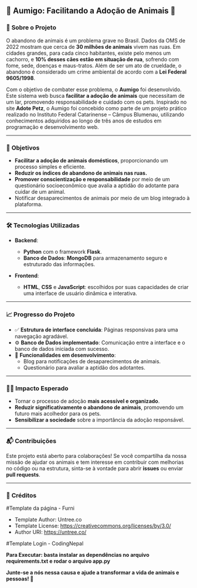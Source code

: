 ## 🐾 Aumigo: Facilitando a Adoção de Animais 🐾

### 🌟 **Sobre o Projeto**
O abandono de animais é um problema grave no Brasil. Dados da OMS de 2022 mostram que cerca de **30 milhões de animais** vivem nas ruas. Em cidades grandes, para cada cinco habitantes, existe pelo menos um cachorro, e **10% desses cães estão em situação de rua**, sofrendo com fome, sede, doenças e maus-tratos. Além de ser um ato de crueldade, o abandono é considerado um crime ambiental de acordo com a **Lei Federal 9605/1998**.

Com o objetivo de combater esse problema, o **Aumigo** foi desenvolvido. Este sistema web busca **facilitar a adoção de animais** que necessitam de um lar, promovendo responsabilidade e cuidado com os pets. Inspirado no site **Adote Petz**, o Aumigo foi concebido como parte de um projeto prático realizado no Instituto Federal Catarinense – Câmpus Blumenau, utilizando conhecimentos adquiridos ao longo de três anos de estudos em programação e desenvolvimento web.

---

### 🎯 **Objetivos**
- **Facilitar a adoção de animais domésticos**, proporcionando um processo simples e eficiente.
- **Reduzir os índices de abandono de animais nas ruas.**
- **Promover conscientização e responsabilidade** por meio de um questionário socioeconômico que avalia a aptidão do adotante para cuidar de um animal.
- Notificar desaparecimentos de animais por meio de um blog integrado à plataforma.

---

### 🛠 **Tecnologias Utilizadas**
- **Backend**: 
  - **Python** com o framework **Flask**.
  - **Banco de Dados**: **MongoDB** para armazenamento seguro e estruturado das informações.
  
- **Frontend**:
  - **HTML**, **CSS** e **JavaScript**: escolhidos por suas capacidades de criar uma interface de usuário dinâmica e interativa.

---

### 📈 **Progresso do Projeto**
- ✅ **Estrutura de interface concluída**: Páginas responsivas para uma navegação agradável.
- ⚙️ **Banco de Dados implementado**: Comunicação entre a interface e o banco de dados iniciada com sucesso.
- 🚧 **Funcionalidades em desenvolvimento**:
  - Blog para notificações de desaparecimentos de animais.
  - Questionário para avaliar a aptidão dos adotantes.
  
---

### 🐕‍🦺 **Impacto Esperado**
- Tornar o processo de adoção **mais acessível e organizado**.
- **Reduzir significativamente o abandono de animais**, promovendo um futuro mais acolhedor para os pets.
- **Sensibilizar a sociedade** sobre a importância da adoção responsável.

---

### 📬 **Contribuições**
Este projeto está aberto para colaborações! Se você compartilha da nossa missão de ajudar os animais e tem interesse em contribuir com melhorias no código ou na estrutura, sinta-se à vontade para abrir **issues** ou enviar **pull requests**.

---

### 🔗 **Créditos**

#Template da página - Furni
- Template Author: Untree.co
- Template License: https://creativecommons.org/licenses/by/3.0/
- Author URI: https://untree.co/

#Template Login - CodingNepal

**Para Executar: basta instalar as dependências no arquivo requirements.txt e rodar o arquivo app.py**


**Junte-se a nós nessa causa e ajude a transformar a vida de animais e pessoas! 🐾**



